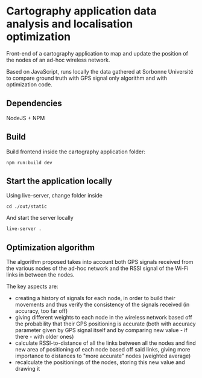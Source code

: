 # Cartography application data analysis and localisation optimization

Front-end of a cartography application to map and update the position of the nodes of an ad-hoc wireless network. 

Based on JavaScript, runs locally the data gathered at Sorbonne Université to compare ground truth with GPS signal only algorithm  and with optimization code.

## Dependencies
NodeJS + NPM

## Build
Build frontend inside the cartography application folder:
```
npm run:build dev
```
## Start the application locally 
Using live-server, change folder inside 
```
cd ./out/static
```
And start the server locally
```
live-server .
```

## Optimization algorithm
The algorithm proposed takes into account both GPS signals received from the various nodes of the ad-hoc network and the RSSI signal of the Wi-Fi links in between the nodes. 

The key aspects are:
- creating a history of signals for each node, in order to build their movements and thus verify the consistency of the signals received (in accuracy, too far off)
- giving different weights to each node in the wireless network based off the probability that their GPS positioning is accurate (both with accuracy parameter given by GPS signal itself and by comparing new value - if there - with older ones)
- calculate RSSI-to-distance of all the links between all the nodes and find new area of positioning of each node based off said links, giving more importance to distances to "more accurate" nodes (weighted average)
- recalculate the positionings of the nodes, storing this new value and drawing it